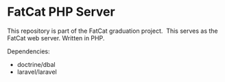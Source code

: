 # FatCat PHP Server
This repository is part of the FatCat graduation project.
​
This serves as the FatCat web server.
Written in PHP.

Dependencies:
- doctrine/dbal
- laravel/laravel
